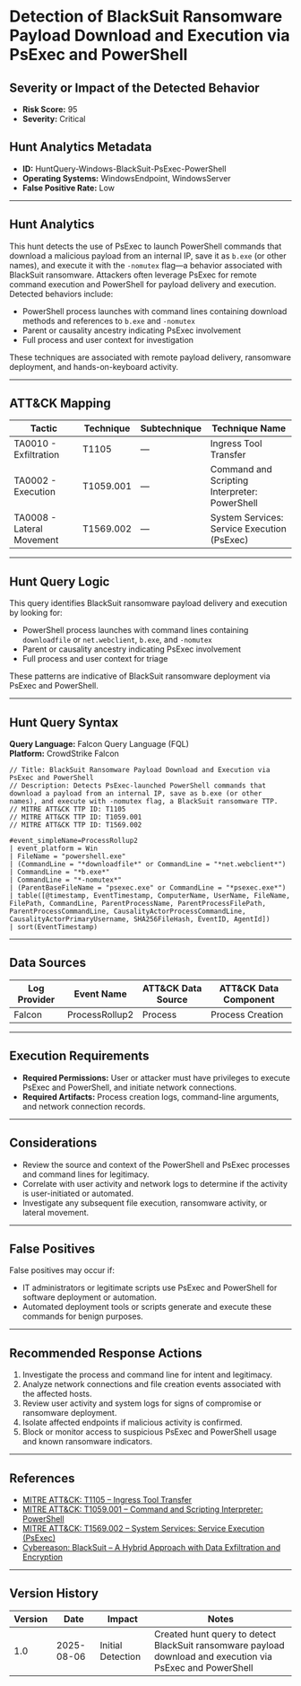 # Detection of BlackSuit Ransomware Payload Download and Execution via PsExec and PowerShell

## Severity or Impact of the Detected Behavior

- **Risk Score:** 95
- **Severity:** Critical

## Hunt Analytics Metadata

- **ID:** HuntQuery-Windows-BlackSuit-PsExec-PowerShell
- **Operating Systems:** WindowsEndpoint, WindowsServer
- **False Positive Rate:** Low

---

## Hunt Analytics

This hunt detects the use of PsExec to launch PowerShell commands that download a malicious payload from an internal IP, save it as `b.exe` (or other names), and execute it with the `-nomutex` flag—a behavior associated with BlackSuit ransomware. Attackers often leverage PsExec for remote command execution and PowerShell for payload delivery and execution. Detected behaviors include:

- PowerShell process launches with command lines containing download methods and references to `b.exe` and `-nomutex`
- Parent or causality ancestry indicating PsExec involvement
- Full process and user context for investigation

These techniques are associated with remote payload delivery, ransomware deployment, and hands-on-keyboard activity.

---

## ATT&CK Mapping

| Tactic                        | Technique   | Subtechnique | Technique Name                                 |
|------------------------------|-------------|--------------|-----------------------------------------------|
| TA0010 - Exfiltration        | T1105       | —            | Ingress Tool Transfer                         |
| TA0002 - Execution           | T1059.001   | —            | Command and Scripting Interpreter: PowerShell |
| TA0008 - Lateral Movement    | T1569.002   | —            | System Services: Service Execution (PsExec)   |

---

## Hunt Query Logic

This query identifies BlackSuit ransomware payload delivery and execution by looking for:

- PowerShell process launches with command lines containing `downloadfile` or `net.webclient`, `b.exe`, and `-nomutex`
- Parent or causality ancestry indicating PsExec involvement
- Full process and user context for triage

These patterns are indicative of BlackSuit ransomware deployment via PsExec and PowerShell.

---

## Hunt Query Syntax

**Query Language:** Falcon Query Language (FQL)  
**Platform:** CrowdStrike Falcon

```fql
// Title: BlackSuit Ransomware Payload Download and Execution via PsExec and PowerShell
// Description: Detects PsExec-launched PowerShell commands that download a payload from an internal IP, save as b.exe (or other names), and execute with -nomutex flag, a BlackSuit ransomware TTP.
// MITRE ATT&CK TTP ID: T1105
// MITRE ATT&CK TTP ID: T1059.001
// MITRE ATT&CK TTP ID: T1569.002

#event_simpleName=ProcessRollup2
| event_platform = Win
| FileName = "powershell.exe"
| (CommandLine = "*downloadfile*" or CommandLine = "*net.webclient*")
| CommandLine = "*b.exe*"
| CommandLine = "*-nomutex*"
| (ParentBaseFileName = "psexec.exe" or CommandLine = "*psexec.exe*")
| table([@timestamp, EventTimestamp, ComputerName, UserName, FileName, FilePath, CommandLine, ParentProcessName, ParentProcessFilePath, ParentProcessCommandLine, CausalityActorProcessCommandLine, CausalityActorPrimaryUsername, SHA256FileHash, EventID, AgentId])
| sort(EventTimestamp)
```

---

## Data Sources

| Log Provider | Event Name                | ATT&CK Data Source | ATT&CK Data Component |
|--------------|--------------------------|--------------------|-----------------------|
| Falcon       | ProcessRollup2           | Process            | Process Creation      |

---

## Execution Requirements

- **Required Permissions:** User or attacker must have privileges to execute PsExec and PowerShell, and initiate network connections.
- **Required Artifacts:** Process creation logs, command-line arguments, and network connection records.

---

## Considerations

- Review the source and context of the PowerShell and PsExec processes and command lines for legitimacy.
- Correlate with user activity and network logs to determine if the activity is user-initiated or automated.
- Investigate any subsequent file execution, ransomware activity, or lateral movement.

---

## False Positives

False positives may occur if:

- IT administrators or legitimate scripts use PsExec and PowerShell for software deployment or automation.
- Automated deployment tools or scripts generate and execute these commands for benign purposes.

---

## Recommended Response Actions

1. Investigate the process and command line for intent and legitimacy.
2. Analyze network connections and file creation events associated with the affected hosts.
3. Review user activity and system logs for signs of compromise or ransomware deployment.
4. Isolate affected endpoints if malicious activity is confirmed.
5. Block or monitor access to suspicious PsExec and PowerShell usage and known ransomware indicators.

---

## References

- [MITRE ATT&CK: T1105 – Ingress Tool Transfer](https://attack.mitre.org/techniques/T1105/)
- [MITRE ATT&CK: T1059.001 – Command and Scripting Interpreter: PowerShell](https://attack.mitre.org/techniques/T1059/001/)
- [MITRE ATT&CK: T1569.002 – System Services: Service Execution (PsExec)](https://attack.mitre.org/techniques/T1569/002/)
- [Cybereason: BlackSuit – A Hybrid Approach with Data Exfiltration and Encryption](https://www.cybereason.com/blog/blacksuit-data-exfil)

---

## Version History

| Version | Date       | Impact            | Notes                                                                                      |
|---------|------------|-------------------|--------------------------------------------------------------------------------------------|
| 1.0     | 2025-08-06 | Initial Detection | Created hunt query to detect BlackSuit ransomware payload download and execution via PsExec and PowerShell |
